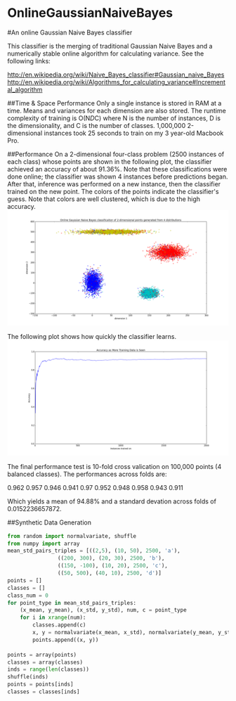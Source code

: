 OnlineGaussianNaiveBayes
========================

#An online Gaussian Naive Bayes classifier

This classifier is the merging of traditional Gaussian Naive Bayes and a numerically stable online algorithm for calculating variance. See the following links:

http://en.wikipedia.org/wiki/Naive_Bayes_classifier#Gaussian_naive_Bayes
http://en.wikipedia.org/wiki/Algorithms_for_calculating_variance#Incremental_algorithm

##Time & Space Performance
Only a single instance is stored in RAM at a time. Means and variances for each dimension are also stored. The runtime complexity of training is O(N*D*C) where N is the number of instances, D is the dimensionality, and C is the number of classes. 1,000,000 2-dimensional instances took 25 seconds to train on my 3 year-old Macbook Pro.

##Performance
On a 2-dimensional four-class problem (2500 instances of each class) whose points are shown in the following plot, the classifier achieved an accuracy of about 91.36%. Note that these classifications were done online; the classifier was shown 4 instances before predictions began. After that, inference was performed on a new instance, then the classifier trained on the new point. The colors of the points indicate the classifier's guess. Note that colors are well clustered, which is due to the high accuracy.
![](https://raw.githubusercontent.com/AWNystrom/OnlineGaussianNaiveBayes/master/images/class_plots.png?token=1478067__eyJzY29wZSI6IlJhd0Jsb2I6QVdOeXN0cm9tL09ubGluZUdhdXNzaWFuTmFpdmVCYXllcy9tYXN0ZXIvaW1hZ2VzL2NsYXNzX3Bsb3RzLnBuZyIsImV4cGlyZXMiOjE0MDkxMTY1ODB9--6f8e1b1e96f5695f02e1282fd13292f52a522afb)

The following plot shows how quickly the classifier learns.
![](https://raw.githubusercontent.com/AWNystrom/OnlineGaussianNaiveBayes/master/images/accuracy_over_time.png?token=1478067__eyJzY29wZSI6IlJhd0Jsb2I6QVdOeXN0cm9tL09ubGluZUdhdXNzaWFuTmFpdmVCYXllcy9tYXN0ZXIvaW1hZ2VzL2FjY3VyYWN5X292ZXJfdGltZS5wbmciLCJleHBpcmVzIjoxNDA5MTE2NTc2fQ%3D%3D--4082d35979b7c304530774219e91c5dc275869c0)


The final performance test is 10-fold cross valication on 100,000 points (4 balanced classes). The performances across folds are:

0.962
0.957
0.946
0.941
0.97
0.952
0.948
0.958
0.943
0.911

Which yields a mean of 94.88% and a standard devation across folds of 0.0152236657872.

##Synthetic Data Generation
```python
from random import normalvariate, shuffle
from numpy import array
mean_std_pairs_triples = [((2,5), (10, 50), 2500, 'a'), 
				((200, 300), (20, 30), 2500, 'b'),
				((150, -100), (10, 20), 2500, 'c'),
				((50, 500), (40, 10), 2500, 'd')]
points = []
classes = []
class_num = 0
for point_type in mean_std_pairs_triples:
	(x_mean, y_mean), (x_std, y_std), num, c = point_type
	for i in xrange(num):
		classes.append(c)
		x, y = normalvariate(x_mean, x_std), normalvariate(y_mean, y_std)
		points.append((x, y))

points = array(points)
classes = array(classes)
inds = range(len(classes))
shuffle(inds)
points = points[inds]
classes = classes[inds]
```
